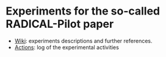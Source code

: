 # Experiments for the so-called RADICAL-Pilot paper

* [Wiki](https://github.com/radical-experiments/rp-paper/wiki): experiments descriptions and further references.
* [Actions](https://github.com/radical-papers/radical-pilot/issues): log of the experimental activities
